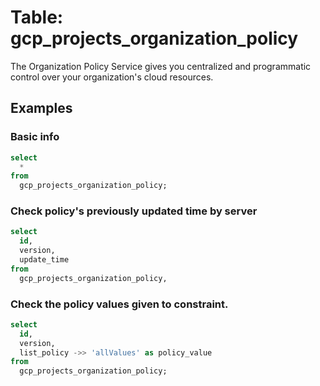 # Table:  gcp_projects_organization_policy

The Organization Policy Service gives you centralized and programmatic control over your organization's cloud resources.

## Examples

### Basic info

```sql
select
  *
from
  gcp_projects_organization_policy;
```


### Check policy's previously updated time by server

```sql
select
  id,
  version,
  update_time
from
  gcp_projects_organization_policy,
```


### Check the policy values given to constraint.

```sql
select
  id,
  version,
  list_policy ->> 'allValues' as policy_value
from
  gcp_projects_organization_policy;
```